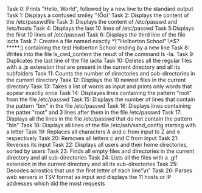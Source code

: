 Task 0: Prints "Hello, World", followed by a new line to the standard output
Task 1: Displays a confused smiley "(Ôo)'
Task 2: Displays the content of the /etc/passwdfile
Task 3: Displays the content of /etc/passwd and /etc/hosts
Task 4: Displays the last 10 lines of /etc/passwd
Task 5:Displays the first 10 lines of /etc/passwd
Task 6: Displays the third line of the file iacta
Task 7: Creates a file named exactly \*\\'"Holberton School"\'\\*$\?\*\*\*\*\*:) containing the test Holberton School ending by a new line
Task 8: Writes into the file ls_cwd_content the result of the command ls -la.
Task 9: Duplicates the last line of the file iacta
Task 10: Deletes all the regular files with a .js extension that are present in the current directory and all its subfolders
Task 11: Counts the number of directories and sub-directories in the current directory
Task 12: Displays the 10 newest files in the current directory
Task 13: Takes a list of words as input and prints only words that appear exactly once
Task 14: Displayes lines containing the pattern "root" from the file /etc/passwd
Task 15: Displays the number of lines that contain the pattern "bin" in the file /etc/passwd
Task 16: Displays lines containing the patter "root" and 3 lines after them in the file /etc/passwd
Task 17: Displays all the lines in the file /etc/passwd that do not contain the pattern "bin"
Task 18: Displays all lines of the file /etc/ssh/sshd_config starting with a letter
Task 19: Replaces all characters A and c from input to Z and e respectively
Task 20: Removes all letters c and C from input
Task 21: Reverses its input
Task 22: Displays all users and their home directories, sorted by users
Task 23: Finds all empty files and directories in the current directory and all sub-directories
Task 24: Lists all the files with a .gif extension in the current directory and all its sub-directories
Task 25: Decodes acrostics that use the first letter of each line"\n"
Task 26: Parses web servers in TSV format as input and displays the 11 hosts or IP addresses which did the most requests
